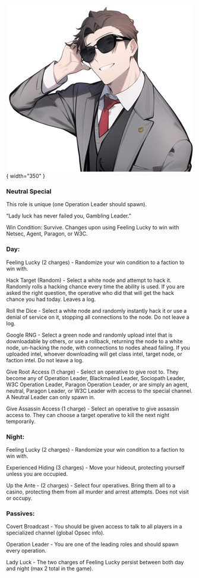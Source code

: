 ![gamblingleader.png](Images/gamblingleader.png){ width="350" }

### **Neutral Special**

This role is unique (one Operation Leader should spawn).

“Lady luck has never failed you, Gambling Leader.”

Win Condition: Survive. Changes upon using Feeling Lucky to win with Netsec, Agent, Paragon, or W3C.

### **Day:**

Feeling Lucky (2 charges) - Randomize your win condition to a faction to win with.

Hack Target (Random) - Select a white node and attempt to hack it. Randomly rolls a hacking chance every time the ability is used. If you are asked the right question, the operative who did that will get the hack chance you had today. Leaves a log.

Roll the Dice - Select a white node and randomly instantly hack it or use a denial of service on it, stopping all connections to the node. Do not leave a log.

Google RNG - Select a green node and randomly upload intel that is downloadable by others, or use a rollback, returning the node to a white node, un-hacking the node, with connections to nodes ahead failing. If you uploaded intel, whoever downloading will get class intel, target node, or faction intel. Do not leave a log.

Give Root Access (1 charge) - Select an operative to give root to. They become any of Operation Leader, Blackmailed Leader, Sociopath Leader, W3C Operation Leader, Paragon Operation Leader, or are simply an agent, neutral, Paragon Leader, or W3C Leader with access to the special channel. A Neutral Leader can only spawn in.

Give Assassin Access (1 charge) - Select an operative to give assassin access to. They can choose a target operative to kill the next night temporarily.

### **Night:**

Feeling Lucky (2 charges) - Randomize your win condition to a faction to win with.

Experienced Hiding (3 charges) - Move your hideout, protecting yourself unless you are occupied.

Up the Ante - (2 charges) - Select four operatives. Bring them all to a casino, protecting them from all murder and arrest attempts. Does not visit or occupy.

### **Passives:**

Covert Broadcast - You should be given access to talk to all players in a specialized channel (global Opsec info).

Operation Leader - You are one of the leading roles and should spawn every operation.

Lady Luck - The two charges of Feeling Lucky persist between both day and night (max 2 total in the game).